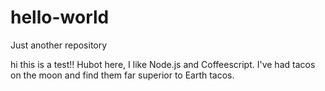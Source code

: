 # hello-world
Just another repository

hi this is a test!!
Hubot here, I like Node.js and Coffeescript.
I've had tacos on the moon and find them far superior to Earth tacos.
